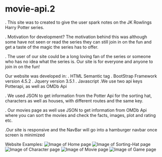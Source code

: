 # movie-api.2
.  This site was to created to give the user spark notes on the JK Rowlings Harry Potter series. 

.  Motivation for development? 
The motivation behind this was although some have not seen or read the series they can still join in on the fun and get a taste of the magic the series has to offer.

. The user of our site could be a long loving fan of the series or someone who has no idea what the series is. Our site is for everyone and anyone to join in on the fun!

Our website was developed in:
. HTML Semantic tag
. BootStrap Framework version 4.5.2
. Jquery version 3.5.1
. Javascript
.We use two api keys Potterapi, as well as OMDb Api

. We used JSON to get information from the Potter Api for the sorting hat, characters as well as  houses, with different routes and the same key.

. Our movies page as well use JSON to get information from OMDb Api where you can sort the movies and check the facts, images, plot and rating etc.

.Our site is responsive and the NavBar will go into a hamburger navbar once screen is minimized

Website Examples:
![Image of Home page](https://doseofcarlos.github.com/assets/HomePage.png)
![Image of Sorting-Hat page](https://doseofcarlos.github.com/assets/SortingHatPage.png)
![Image of Character page](https://doseofcarlos.github.com/assets/CharacterPage.png)
![Image of Movie page](https://doseofcarlos.github.com/assets/Moviepage.png)
![Image of Game page](https://doseofcarlos.github.com/assets/GamePage.png)


